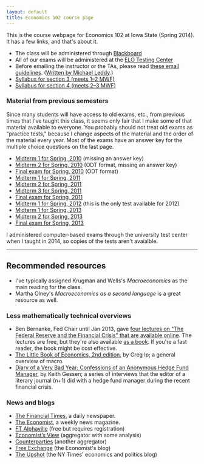 ```yaml
---
layout: default
title: Economics 102 course page
---
```


[leddy]: http://mleddy.blogspot.com/2005/01/how-to-e-mail-professor.html

This is the course webpage for Economics 102 at Iowa State (Spring
2014). It has a few links, and that's about it.

* The class will be administered through
  [Blackboard](https://bb.its.iastate.edu/)
* All of our exams will be administered at the [ELO Testing
  Center](http://www.elo.iastate.edu/online-testing-center/)
* Before emailing the instructor or the TAs, please read [these
  email guidelines](/dl/email).
  ([Written by Michael Leddy][leddy].)
* [Syllabus for section 3 (meets 1–2 MWF)](syllabus-2014-s3)
* [Syllabus for section 4 (meets 2–3 MWF)](syllabus-2014-s4)

### Material from previous semesters

Since many students will have access to old exams, etc., from previous
times that I've taught this class, it seems only fair that I make some
of that material available to everyone. You probably should not treat
old exams as "practice tests," because I change aspects of the
material and the order of the material every year. Most of the exams
have an answer key for the multiple choice questions on the last page.

* [Midterm 1 for Spring, 2010](test1-2010.pdf) (missing an answer key)
* [Midterm 2 for Spring, 2010](test2-2010.odt) (ODT format, missing an answer key)
* [Final exam for Spring, 2010](test-final-2010.odt) (ODT format)
* [Midterm 1 for Spring, 2011](test1-2011.pdf)
* [Midterm 2 for Spring, 2011](test2-2011.pdf)
* [Midterm 3 for Spring, 2011](test3-2011.pdf)
* [Final exam for Spring, 2011](test-final-2011.pdf)
* [Midterm 1 for Spring, 2012](test1-2012.pdf) (this is the only test
  available for 2012)
* [Midterm 1 for Spring, 2013](test1-2013.pdf)
* [Midterm 2 for Spring, 2013](test2-2013.pdf)
* [Final exam for Spring, 2013](test-final-2013.pdf)

I administered computer-based exams through the university test center
when I taught in 2014, so copies of the tests aren't avaialble.

<hr />

Recommended resources
---------------------

* I've typically assigned Krugman and Wells's *Macroeconomics* as the
  main reading for the class.
* Martha Olney's *Macroeconomics as a second language* is a great
  resource as well.

### Less mathematically technical overviews

* Ben Bernanke, Fed Chair until Jan 2013, gave [four lectures on "The
  Federal Reserve and the Financial Crisis" that are available
  online](http://www.federalreserve.gov/newsevents/lectures/about.htm). The
  lectures are free, but they're also available [as a
  book](http://press.princeton.edu/titles/9928.html). If you're a fast
  reader, the book might be cost effective.
* [The Little Book of Economics, 2nd edition](http://gregip.wordpress.com/),
  by Greg Ip; a general overview of macro.
* [Diary of a Very Bad Year: Confessions of an Anonymous Hedge Fund
  Manager](http://shop.nplusonemag.com/products/diary-of-a-very-bad-year-confessions-of-an-anonymous-hedge-fund-manager),
  by Keith Gessen; a series of interviews that the editor of a
  literary journal (n+1) did with a hedge fund manager during the
  recent financial crisis.

### News and blogs

* [The Financial Times](http://www.ft.com), a daily newspaper.
* [The Economist](http://www.economist.com), a weekly news magazine.
* [FT Alphaville](http://ftalphaville.ft.com/) (free but requires registration)
* [Economist’s View](http://economistsview.typepad.com) (aggregator
  with some analysis)
* [Counterparties](http://counterparties.com/) (another aggregator)
* [Free Exchange](http://www.economist.com/blogs/freeexchange) (the Economist's blog)
* [The Upshot](http://www.nytimes.com/upshot) (the NY Times' economics and politics blog)
